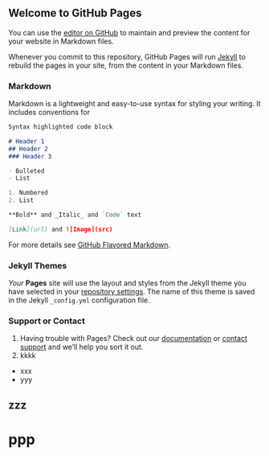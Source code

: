 ## Welcome to GitHub Pages

You can use the [editor on GitHub](https://github.com/farahbakhsh3/Interleaving_Distance/edit/master/README.md) to maintain and preview the content for your website in Markdown files.

Whenever you commit to this repository, GitHub Pages will run [Jekyll](https://jekyllrb.com/) to rebuild the pages in your site, from the content in your Markdown files.

### Markdown

Markdown is a lightweight and easy-to-use syntax for styling your writing. It includes conventions for

```markdown
Syntax highlighted code block

# Header 1
## Header 2
### Header 3

- Bulleted
- List

1. Numbered
2. List

**Bold** and _Italic_ and `Code` text

[Link](url) and ![Image](src)
```

For more details see [GitHub Flavored Markdown](https://guides.github.com/features/mastering-markdown/).

### Jekyll Themes

_Your_ **Pages** site will use the layout and styles from the Jekyll theme you have selected in your [repository settings](https://github.com/farahbakhsh3/Interleaving_Distance/settings). The name of this theme is saved in the Jekyll `_config.yml` configuration file.

### Support or Contact

1. Having trouble with Pages? Check out our [documentation](https://help.github.com/categories/github-pages-basics/) or [contact support](https://github.com/contact) and we’ll help you sort it out.
2. kkkk
- xxx
- yyy
## zzz
# ppp
